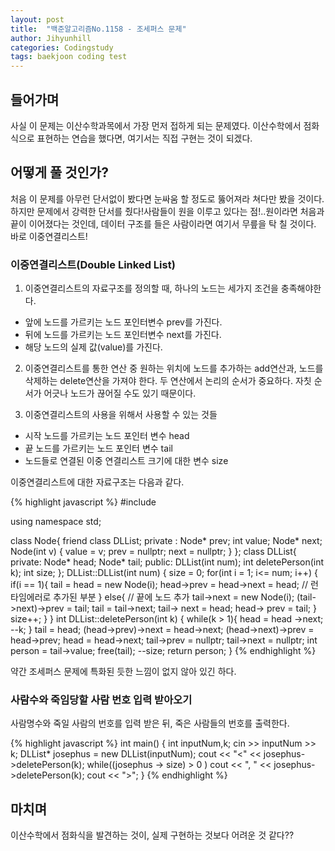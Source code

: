 ```yaml
---
layout: post
title:  "백준알고리즘No.1158 - 조세퍼스 문제"
author: Jihyunhill
categories: Codingstudy
tags: baekjoon coding test 
---
```


## 들어가며

사실 이 문제는 이산수학과목에서 가장 먼저 접하게 되는 문제였다. 이산수학에서 점화식으로 표현하는 연습을 했다면, 여기서는 직접 구현는 것이 되겠다.

## 어떻게 풀 것인가?

처음 이 문제를 아무런 단서없이 봤다면 눈싸움 할 정도로 뚫어져라 쳐다만 봤을 것이다. 하지만 문제에서 강력한 단서를 줬다!사람들이 원을 이루고 있다는 점!..원이라면 처음과 끝이 이어졌다는 것인데, 데이터 구조를 들은 사람이라면 여기서 무릎을 탁 칠 것이다. 바로 이중연결리스트!

### 이중연결리스트(Double Linked List)

1. 이중연결리스트의 자료구조를 정의할 때, 하나의 노드는 세가지 조건을 충족해야한다.

 - 앞에 노드를 가르키는 노드 포인터변수 prev를 가진다.
 - 뒤에 노드를 가르키는 노드 포인터변수 next를 가진다.
 - 해당 노드의 실제 값(value)를 가진다.

2. 이중연결리스트를 통한 연산 중 원하는 위치에 노드를 추가하는 add연산과, 노드를 삭제하는 delete연산을 가져야 한다. 두 연산에서 논리의 순서가 중요하다. 자칫 순서가 어긋나 노드가 끊어질 수도 있기 때문이다.

3. 이중연결리스트의 사용을 위해서 사용할 수 있는 것들
 
 - 시작 노드를 가르키는 노드 포인터 변수 head
 - 끝 노드를 가르키는 노드 포인터 변수 tail
 - 노드들로 연결된 이중 연결리스트 크기에 대한 변수 size

이중연결리스트에 대한 자료구조는 다음과 같다.

{% highlight javascript %}
#include<iostream>

using namespace std;

class Node{
friend class DLList;
private : 
    Node* prev;
    int value;
    Node* next;
    Node(int v)
    {
        value = v;
        prev = nullptr;
        next = nullptr;
    }
};
class DLList{
private:
    Node* head;
    Node* tail;
public:
    DLList(int num);
    int deletePerson(int k);
    int size;
};
DLList::DLList(int num)
{
    size = 0;
    for(int i = 1; i<= num; i++)
    {
        if(i == 1){
             tail = head = new Node(i);
            head->prev = head->next = head; // 런타임에러로 추가된 부분
        } 
        else{ // 끝에 노드 추가
            tail->next = new Node(i);
            (tail->next)->prev = tail;
            tail = tail->next;
            tail-> next = head;
            head-> prev = tail;
        }
        size++;
    }
}
int DLList::deletePerson(int k)
{
    while(k > 1){
        head = head ->next;
        --k;
    }
    tail = head;
    (head->prev)->next = head->next;
    (head->next)->prev = head->prev;
    head = head->next;
    tail->prev = nullptr;
    tail->next = nullptr;
    int person = tail->value;
    free(tail);
    --size;
    return person;
}
{% endhighlight %}

약간 조세퍼스 문제에 특화된 듯한 느낌이 없지 않아 있긴 하다.

### 사람수와 죽임당할 사람 번호 입력 받아오기

사람명수와 죽일 사람의 번호를 입력 받은 뒤, 죽은 사람들의 번호를 출력한다.

{% highlight javascript %}
int main()
{
    int inputNum,k;
    cin >> inputNum >> k;
    DLList* josephus = new DLList(inputNum);
    cout << "<" << josephus->deletePerson(k);
    while((josephus -> size) > 0 ) cout << ", " << josephus->deletePerson(k);
    cout << ">";
}
{% endhighlight %}

## 마치며

이산수학에서 점화식을 발견하는 것이, 실제 구현하는 것보다 어려운 것 같다??
